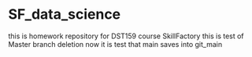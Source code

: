 # SF_data_science
this is homework repository for DST159 course SkillFactory
this is test of Master branch deletion
now it is test that main saves into git_main